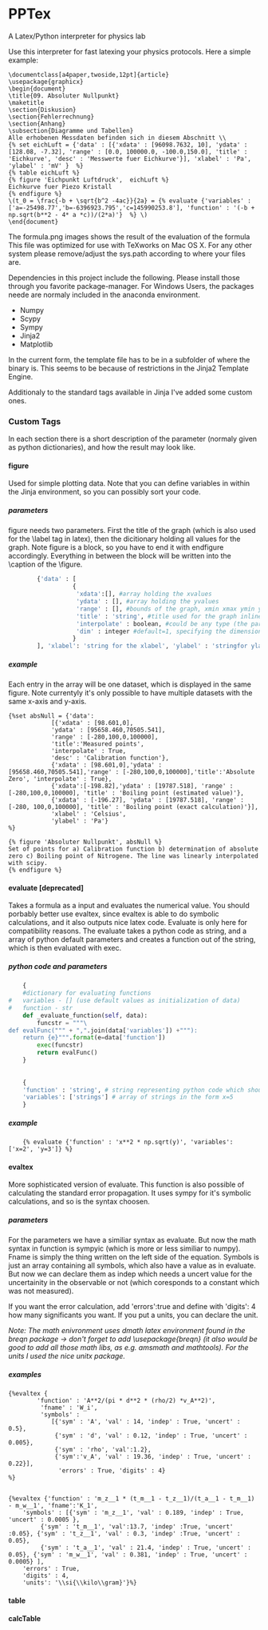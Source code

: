 # PPTex
A Latex/Python interpreter for physics lab

Use this interpreter for fast latexing your physics protocols.
Here a simple example:
```Tex
\documentclass[a4paper,twoside,12pt]{article}
\usepackage{graphicx}
\begin{document}
\title{09. Absoluter Nullpunkt}
\maketitle
\section{Diskusion}
\section{Fehlerrechnung}
\section{Anhang}
\subsection{Diagramme und Tabellen}
Alle erhobenen Messdaten befinden sich in diesem Abschnitt \\
{% set eichLuft = {'data' : [{'xdata' : [96098.7632, 10], 'ydata' : [128.08, -7.32], 'range' : [0.0, 100000.0, -100.0,150.0], 'title' : 'Eichkurve', 'desc' : 'Messwerte fuer Eichkurve'}], 'xlabel' : 'Pa', 'ylabel' : 'mV' }  %}
{% table eichLuft %}
{% figure 'Eichpunkt Luftdruck',  eichLuft %}
Eichkurve fuer Piezo Kristall
{% endfigure %}
\(t_0 = \frac{-b + \sqrt{b^2 -4ac}}{2a} = {% evaluate {'variables' : ['a=-25498.77','b=-6396923.795','c=145990253.8'], 'function' : '(-b + np.sqrt(b**2 - 4* a *c))/(2*a)'}  %} \)
\end{document}
```
The formula.png images shows the result of the evaluation of the formula
This file was optimized for use with TeXworks on Mac OS X. For any other system please remove/adjust the sys.path according to where your files are.

Dependencies in this project include the following. Please install those through you favorite package-manager. For Windows Users, the packages neede are normaly included in the anaconda environment.
  - Numpy
  - Scypy
  - Sympy
  - Jinja2
  - Matplotlib

In the current form, the template file has to be in a subfolder of where the binary is. This seems to be because of restrictions in the Jinja2 Template Engine.

Additionaly to the standard tags available in Jinja I've added some custom ones.

### Custom Tags
In each section there is a short description of the parameter (normaly given as python dictionaries), and how the result may look like.
#### figure
Used for simple plotting data. Note that you can define variables in within the Jinja environment, so you can possibly sort your code.
##### parameters
figure needs two parameters. First the title of the graph (which is also used for the \label tag in latex), then the dicitionary holding all values for the graph. Note figure is a block, so you have to end it with endfigure accordingly. Everything in between the block will be written into the \caption of the \figure.

``` python
        {'data' : [
                  {
                   'xdata':[], #array holding the xvalues
                   'ydata' : [], #array holding the yvalues
                   'range' : [], #bounds of the graph, xmin xmax ymin ymax
                   'title' : 'string', #title used for the graph inline
                   'interpolate' : boolean, #could be any type (the parser matches if interpolate is present) draw a interpolation line, with numpy.polyfit (more like linear, quadratic, cubic,..., regression)
                   'dim' : integer #default=1, specifying the dimension of the interpolation polynom
                  }
        ], 'xlabel': 'string for the xlabel', 'ylabel' : 'stringfor ylabel on figure'}
```

##### example

Each entry in the array will be one dataset, which is displayed in the same figure. Note currentyly it's only possible to have multiple datasets with the same x-axis and y-axis.

```Tex
{%set absNull = {'data':
			[{'xdata' : [98.601,0],
			'ydata' : [95658.460,70505.541],
			'range' : [-280,100,0,100000],
			'title':'Measured points', 
			'interpolate' : True, 
			'desc' : 'Calibration function'}, 
			{'xdata' : [98.601,0],'ydata' : [95658.460,70505.541],'range' : [-280,100,0,100000],'title':'Absolute Zero', 'interpolate' : True},
			{'xdata':[-198.82],'ydata' : [19787.518], 'range' : [-280,100,0,100000], 'title' : 'Boiling point (estimated value)'},
			{'xdata' : [-196.27], 'ydata' : [19787.518], 'range' : [-280, 100,0,100000], 'title' : 'Boiling point (exact calculation)'}], 
			'xlabel' : 'Celsius', 
			'ylabel' : 'Pa'} 
%}

{% figure 'Absoluter Nullpunkt', absNull %}
Set of points for a) Calibration function b) determination of absolute zero c) Boiling point of Nitrogene. The line was linearly interpolated with scipy.
{% endfigure %}

```

#### evaluate [deprecated]
Takes a formula as a input and evaluates the numerical value. You should porbably better use evaltex, since evaltex is able to do symbolic calculations, and it also outputs nice latex code. Evaluate is only here for compatibility reasons.
The evaluate takes a python code as string, and a array of python default parameters and creates a function out of the string, which is then evaluated with exec.

##### python code and parameters
``` python
	{
	#dictionary for evaluating functions
#   variables - [] (use default values as initialization of data)
#   function - str
    def _evaluate_function(self, data):
        funcstr = """\
def evalFunc(""" + ",".join(data['variables']) +"""):
    return {e}""".format(e=data['function'])
        exec(funcstr)
        return evalFunc()
	}
	
	
	{
	'function' : 'string', # string representing python code which should be evaluated
	'variables': ['strings'] # array of strings in the form x=5
	}
```

##### example
```Tex
	{% evaluate {'function' : 'x**2 * np.sqrt(y)', 'variables': ['x=2', 'y=3']} %}
```

#### evaltex

More sophisticated version of evaluate. This function is also possible of calculating the standard error propagation. It uses sympy for it's symbolic calculations, and so is the syntax choosen.

##### parameters
For the parameters we have a similiar syntax as evaluate. But now the math syntax in function is sympyic (which is more or less similiar to numpy). Fname is simply the thing written on the left side of the equation. Symbols is just an array containing all symbols, which also have a value as in evaluate. But now we can declare them as indep which needs a uncert value for the uncertainity in the observable or not (which coresponds to a constant which was not measured).

If you want the error calculation, add 'errors':true and define with 'digits': 4 how many significants you want.
If you put a units, you can declare the unit.

*Note: The math enivronment uses dmath latex environment found in the breqn package -> don't forget to add \usepackage{breqn} (it also would be good to add all those math libs, as e.g. amsmath and mathtools). For the units I used the nice unitx package.*
##### examples
```Tex
{%evaltex {
		'function' : 'A**2/(pi * d**2 * (rho/2) *v_A**2)',
		 'fname' : 'W_i',
		 'symbols' : 
			[{'sym' : 'A', 'val' : 14, 'indep' : True, 'uncert' : 0.5},
			 {'sym' : 'd', 'val' : 0.12, 'indep' : True, 'uncert' : 0.005},
			 {'sym' : 'rho', 'val':1.2},
			 {'sym':'v_A', 'val' : 19.36, 'indep' : True, 'uncert' : 0.22}],
			  'errors' : True, 'digits' : 4} 
%}


{%evaltex {'function' : 'm_z__1 * (t_m__1 - t_z__1)/(t_a__1 - t_m__1) - m_w__1', 'fname':'K_1', 
	'symbols' : [{'sym' : 'm_z__1', 'val' : 0.189, 'indep' : True, 'uncert' : 0.0005 },
	     {'sym' : 't_m__1', 'val':13.7, 'indep' :True, 'uncert' :0.05}, {'sym' : 't_z__1', 'val' : 0.3, 'indep' :True, 'uncert' : 0.05},
	     {'sym' : 't_a__1', 'val' : 21.4, 'indep' : True, 'uncert' : 0.05}, {'sym' : 'm_w__1', 'val' : 0.381, 'indep' : True, 'uncert' : 0.0005} ],
	'errors' : True,
	'digits' : 4,
	'units': '\\si{\\kilo\\gram}'}%}
```
#### table


#### calcTable
